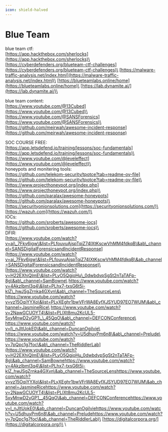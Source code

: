 ```yaml
---
icon: shield-halved
---
```


# Blue Team

blue team ctf:\
[https://app.hackthebox.com/sherlocks](https://app.hackthebox.com/sherlocks)\
[https://cyberdefenders.org/blueteam-ctf-challenges](https://cyberdefenders.org/blueteam-ctf-challenges)\
[https://malware-traffic-analysis.net/index.html](https://malware-traffic-analysis.net/index.html)\
[https://blueteamlabs.online/home](https://blueteamlabs.online/home)\
[https://lab.dynamite.ai/](https://lab.dynamite.ai/)\


blue team content:\
[https://www.youtube.com/@13Cubed](https://www.youtube.com/@13Cubed)\
[https://www.youtube.com/@SANSForensics](https://www.youtube.com/@SANSForensics)\
[https://github.com/meirwah/awesome-incident-response](https://github.com/meirwah/awesome-incident-response)



SOC COURSE FREE:[\
](https://app.letsdefend.io/training/lessons/soc-fundamentals)[https://app.letsdefend.io/training/lessons/soc-fundamentals](https://app.letsdefend.io/training/lessons/soc-fundamentals)\
[https://www.youtube.com/@leveleffect](https://www.youtube.com/@leveleffect)\
\
honeypots and monitering tools:\
[https://github.com/telekom-security/tpotce?tab=readme-ov-file](https://github.com/telekom-security/tpotce?tab=readme-ov-file)\
[https://www.projecthoneypot.org/index.php](https://www.projecthoneypot.org/index.php)\
[https://github.com/paralax/awesome-honeypots](https://github.com/paralax/awesome-honeypots)\
[https://securityonionsolutions.com](https://securityonionsolutions.com/)\
[https://wazuh.com](https://wazuh.com/)\
\
IOCs:\
[https://github.com/sroberts/awesome-iocs](https://github.com/sroberts/awesome-iocs)\
\
DFIR:\
[https://www.youtube.com/watch?v=ai\_7Fkv6igw\&list=PLfouvuAjspTqiZ74IXtKscwVhMM4fdkqB\&ab\_channel=SANSDigitalForensicsandIncidentResponse](https://www.youtube.com/watch?v=ai_7Fkv6igw\&list=PLfouvuAjspTqiZ74IXtKscwVhMM4fdkqB\&ab_channel=SANSDigitalForensicsandIncidentResponse)\
[https://www.youtube.com/watch?v=H22EXhiQlmE\&list=PLyO5QgjoHu\_0dwbdvpSgSt2nTaTAFp-8g\&ab\_channel=SamBowne\
https://www.youtube.com/watch?v=4AkzIbmI3q4\&list=PLhx7-txsG6t5i-kIZ\_hwJSgZrnka4GXvn\&ab\_channel=TheSourceLens\
https://www.youtube.com/watch?v=vz15OqiYYXo\&list=PLyXEghr1bwVFrWA8EyfXJSYUD97EO7WUM\&ab\_channel=JasmineRice\
https://www.youtube.com/watch?v=2NawGCUOYT4\&list=PLIXt8mu2KcUL5-5xyMnwD2yGP1\_\_45QqO\&ab\_channel=DEFCONConference\
https://www.youtube.com/watch?v=I\_nJltUokE0\&ab\_channel=DuncanOgilvie\
https://www.youtube.com/watch?v=U5dhuyPm6n8\&ab\_channel=Prelude\
https://www.youtube.com/watch?v=7pQpc1g7foc\&ab\_channel=TheRiddlerLab](https://www.youtube.com/watch?v=H22EXhiQlmE\&list=PLyO5QgjoHu_0dwbdvpSgSt2nTaTAFp-8g\&ab_channel=SamBownehttps://www.youtube.com/watch?v=4AkzIbmI3q4\&list=PLhx7-txsG6t5i-kIZ_hwJSgZrnka4GXvn\&ab_channel=TheSourceLenshttps://www.youtube.com/watch?v=vz15OqiYYXo\&list=PLyXEghr1bwVFrWA8EyfXJSYUD97EO7WUM\&ab_channel=JasmineRicehttps://www.youtube.com/watch?v=2NawGCUOYT4\&list=PLIXt8mu2KcUL5-5xyMnwD2yGP1__45QqO\&ab_channel=DEFCONConferencehttps://www.youtube.com/watch?v=I_nJltUokE0\&ab_channel=DuncanOgilviehttps://www.youtube.com/watch?v=U5dhuyPm6n8\&ab_channel=Preludehttps://www.youtube.com/watch?v=7pQpc1g7foc\&ab_channel=TheRiddlerLab)\
[https://digitalcorpora.org/](https://digitalcorpora.org/)\
\


